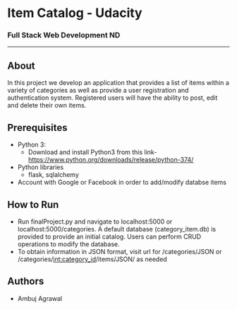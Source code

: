 # Item Catalog - Udacity
### Full Stack Web Development ND
_______________________
## About

In this project we develop an application that provides a list of items within a variety of categories as well as provide a user registration and authentication system. Registered users will have the ability to post, edit and delete their own items.

## Prerequisites
* Python 3:
  + Download and install Python3 from this link-https://www.python.org/downloads/release/python-374/
* Python libraries
  + flask, sqlalchemy
* Account with Google or Facebook in order to add/modify databse items

## How to Run
* Run finalProject.py and navigate to localhost:5000 or localhost:5000/categories. A default database (category_item.db) is provided to provide an initial catalog. Users can perform CRUD operations to modify the database.
* To obtain information in JSON format, visit url for /categories/JSON or /categories/<int:category_id>/items/JSON/ as needed

## Authors
* Ambuj Agrawal




